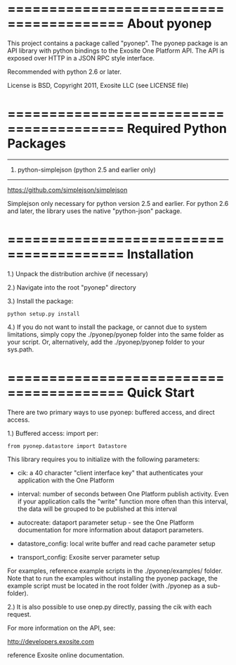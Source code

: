 ========================================
About pyonep
========================================
This project contains a package called "pyonep".  The pyonep package is an
API library with python bindings to the Exosite One Platform API.  The API is 
exposed over HTTP in a JSON RPC style interface.

Recommended with python 2.6 or later.

License is BSD, Copyright 2011, Exosite LLC (see LICENSE file)

========================================
Required Python Packages
========================================
****************************************
1) python-simplejson  (python 2.5 and earlier only)
****************************************
https://github.com/simplejson/simplejson

Simplejson only necessary for python version 2.5 and earlier.  For python 2.6 
and later, the library uses the native "python-json" package.

========================================
Installation
========================================
1.) Unpack the distribution archive (if necessary)

2.) Navigate into the root "pyonep" directory

3.) Install the package:

	python setup.py install

4.) If you do not want to install the package, or cannot due to system 
limitations, simply copy the ./pyonep/pyonep folder into the same folder as your
script.  Or, alternatively, add the ./pyonep/pyonep folder to your sys.path.

========================================
Quick Start
========================================

There are two primary ways to use pyonep: buffered
access, and direct access. 

1.) Buffered access: import per:

	from pyonep.datastore import Datastore

This library requires you to initialize with the following parameters:

- cik: a 40 character "client interface key" that authenticates your 
        application with the One Platform

- interval: number of seconds between One Platform publish activity.  Even if
        your application calls the "write" function more often than this 
        interval, the data will be grouped to be published at this interval

- autocreate: dataport parameter setup - see the One Platform documentation
        for more information about dataport parameters.

- datastore_config: local write buffer and read cache parameter setup

- transport_config: Exosite server parameter setup

For examples, reference example scripts in the ./pyonep/examples/ folder.  
Note that to run the examples without installing the pyonep package, the 
example script must be located in the root folder (with ./pyonep as a 
sub-folder).

2.) It is also possible to use onep.py directly, passing the cik with each request.

For more information on the API, see:

http://developers.exosite.com

reference Exosite online documentation.
